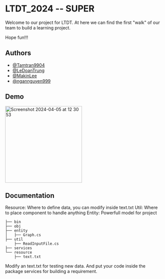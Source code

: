 #    LTDT_2024 -- SUPER

Welcome to our project for LTDT. At here we can find the first "walk" of our team to build a learning project.

Hope fun!!!

## Authors

- [@Tamtran9904](https://github.com/Tamtran9904)
- [@LeDoanTrung](https://github.com/LeDoanTrung)
- [@MakinLee](https://github.com/MakinLee)
- [@ngannguyen999](https://github.com/ngannguyen999)



## Demo

<img width="246" alt="Screenshot 2024-04-05 at 12 30 53" src="https://github.com/ltdt2023/demo_doan/assets/128357665/7fce20b4-c9b1-4e47-b7c8-9ea5638f0a0a">

## Documentation

Resource: Where to define data, you can modify inside text.txt
Util: Where to place component to handle anything
Entity: Powerfull model for project


```
├── bin
├── obj
├── entity
│   ├── Graph.cs
├── util
    ├── ReadInputFile.cs
├── services
└── resource
    ├── text.txt
```


Modify an text.txt for testing new data. And put your code inside the package services for building a requirement.
